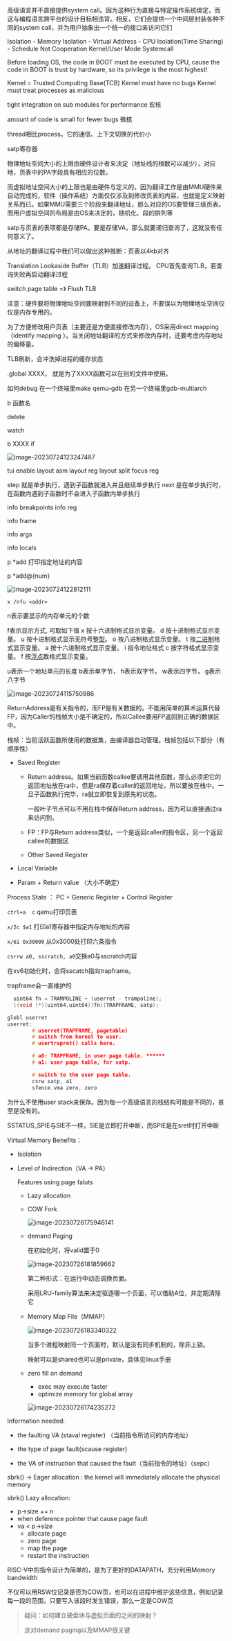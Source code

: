 高级语言并不直接提供system call。因为这种行为直接与特定操作系统绑定，而这与编程语言跨平台的设计目标相违背。相反，它们会提供一个中间层封装各种不同的system call，并为用户抽象出一个统一的接口来访问它们


Isolation
	- Memory Isolation - Virtual Address
	- CPU Isolation(Time Sharing) - Schedule Not Cooperation
Kernel/User Mode
Systemcall

Before loading OS, the code in BOOT must be executed by CPU, cause the code in BOOT is trust by hardware, so its privilege is the most highest!

Kernel = Trusted Computing Base(TCB)
Kernel must have no bugs
Kernel must treat processes as malicious

tight integration on sub modules for performance 宏核

amount of code is small for fewer bugs 微核



thread相比process，它的通信、上下文切换的代价小

satp寄存器 

物理地址空间大小的上限由硬件设计者来决定（地址线的根数可以减少），对应地，页表中的PA字段具有相应的位数。

而虚拟地址空间大小的上限也是由硬件与定义的，因为翻译工作是由MMU硬件来自动完成的，软件（操作系统）方面仅仅涉及到修改页表的内容，也就是定义映射关系而已。如果MMU需要三个阶段来翻译地址，那么对应的OS要管理三级页表。
而用户虚拟空间的布局是由OS来决定的，随机化、段的排列等

satp与页表的表项都是存储PA。要是存储VA，那么就要递归查询了，这就没有任何意义了。

从地址的翻译过程中我们可以做出这种推断：页表以4kb对齐

Translation Lookaside Buffer（TLB）加速翻译过程。
CPU首先查询TLB，若查询失败再启动翻译过程

switch page table =》 Flush TLB 

注意：硬件要将物理地址空间要映射到不同的设备上，不要误以为物理地址空间仅仅是内存专用的。

为了方便修改用户页表（主要还是方便直接修改内存），OS采用direct mapping（identify mapping ）。当关闭地址翻译的方式来修改内存时，还要考虑内存地址的偏移量。

TLB刷新，会冲洗掉进程的缓存状态

.global XXXX， 就是为了XXXX函数可以在别的文件中使用。







如何debug
在一个终端里make qemu-gdb 在另一个终端里gdb-multiarch

b 函数名

delete

watch

b XXXX if 

![image-20230724123247487](assets\image-20230724123247487.png)





tui enable
layout asm
layout reg
layout split
focus reg



step 就是单步执行，遇到子函数就进入并且继续单步执行
next 是在单步执行时，在函数内遇到子函数时不会进入子函数内单步执行



info breakpoints 
info reg

info frame

info args

info locals



p *add  打印指定地址的内容

p *add@{num}

![image-20230724122812111](assets\image-20230724122812111.png)

`x /nfu <addr>`

n表示要显示的内存单元的个数

f表示显示方式, 可取如下值
x 按十六进制格式显示变量。
d 按十进制格式显示变量。
u 按十进制格式显示无符号[整型](https://so.csdn.net/so/search?q=整型&spm=1001.2101.3001.7020)。
o 按八进制格式显示变量。
t 按[二进制](https://so.csdn.net/so/search?q=二进制&spm=1001.2101.3001.7020)格式显示变量。
a 按十六进制格式显示变量。
i 指令地址格式
c 按字符格式显示变量。
f 按[浮点](https://so.csdn.net/so/search?q=浮点&spm=1001.2101.3001.7020)数格式显示变量。



u表示一个地址单元的长度
b表示单字节，
h表示双字节，
w表示四字节，
g表示八字节



![image-20230724115750986](assets\image-20230724115750986.png)

ReturnAddress是有关指令的，而FP是有关数据的。不能用简单的算术运算代替FP，因为Caller的栈帧大小是不确定的，所以Callee要用FP返回到正确的数据区中。

栈帧：当前活跃函数所使用的数据集，由编译器自动管理。栈帧包括以下部分（有顺序性）

- Saved Register

  - Return address。如果当前函数callee要调用其他函数，那么必须把它的返回地址放在ra中，但是ra保存着caller的返回地址，所以要放在栈中。一旦子函数执行完毕，ra就立即恢复到原先的状态。

    一般叶子节点可以不用在栈中保存Return address，因为可以直接通过ra来访问到。

  - FP：FP与Return address类似，一个是返回caller的指令区，另一个返回callee的数据区

  - Other Saved Register

- Local Variable

- Param + Return value （大小不确定）



Process State ：  PC + Generic Register + Control Register









`ctrl+a  c` qemu打印页表

`x/2c $a1`	打印a1寄存器中指定内存地址的内容

`x/6i 0x30000` 从0x3000处打印六条指令

`csrrw a0, sscratch, a0`交换a0与sscratch内容



在xv6初始化时，会将sscatch指向trapframe。

trapframe会一直维护的

~~~c
  uint64 fn = TRAMPOLINE + (userret - trampoline);
  ((void (*)(uint64,uint64))fn)(TRAPFRAME, satp);
~~~

~~~c
globl userret
userret:
        # userret(TRAPFRAME, pagetable)
        # switch from kernel to user.
        # usertrapret() calls here.

        # a0: TRAPFRAME, in user page table. ******
        # a1: user page table, for satp.

        # switch to the user page table.
        csrw satp, a1
        sfence.vma zero, zero
~~~



为什么不使用user stack来保存。因为每一个高级语言的栈结构可能是不同的，甚至是没有的。



SSTATUS_SPIE与SIE不一样，SIE是立即打开中断，而SPIE是在sret时打开中断





Virtual Memory Benefits：

- Isolation

- Level of Indirection（VA -> PA）

  Features using page faluts

  - Lazy allocation
  
  - COW Fork
  
    ![image-20230726175946141](C:\Users\AtsukoRuo\Desktop\note\操作系统\assets\image-20230726175946141.png)
  
  - demand Paging
  
    在初始化时，将valid置于0
  
    ![image-20230726181859662](C:\Users\AtsukoRuo\Desktop\note\操作系统\assets\image-20230726181859662.png)
  
    第二种形式：在运行中动态调换页面。
  
    采用LRU-family算法来决定驱逐哪一个页面，可以借助A位，并定期清除它
  
  - Memory Map File（MMAP） 
  
    ![image-20230726183340322](C:\Users\AtsukoRuo\Desktop\note\操作系统\assets\image-20230726183340322.png)
  
    当多个进程映射同一个页面时，默认是没有同步机制的，除非上锁。
  
    映射可以是shared也可以是private，具体见linux手册
  
  - zero fill on demand
  
    - exec may execute faster
    - optimize memory for global array
  
    ![image-20230726174235272](C:\Users\AtsukoRuo\Desktop\note\操作系统\assets\image-20230726174235272.png)



Information needed:

- the faulting VA (staval register) （当前指令所访问的内存地址）

- the type of page fault(scause register)

- the VA of instruction that caused the fault（当前指令的地址）（sepc）

  

sbrk() -> Eager allocation : the kernel will immediately allocate the physical memory

sbrk() Lazy allocation: 

- p->size += n 
- when deference pointer that cause page fault 
- va < p->size
  - allocate page
  - zero page
  - map the page
  - restart the  instruction



RISC-V中的指令设计为简单的，是为了更好的DATAPATH，充分利用Memory bandwidth



不仅可以用RSW位记录是否为COW页，也可以在进程中维护这些信息，例如记录每一段的范围，只要写入该段时发生错误，那么一定是COW页



> 疑问：如何建立硬盘块与虚拟页面的之间的映射？
>
> 这对demand paging以及MMAP很关键

